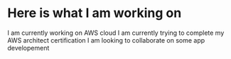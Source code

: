 # Here is what I am working on

I am currently working on AWS cloud
I am currently trying to complete my AWS architect certification
I am looking to collaborate on some app developement
